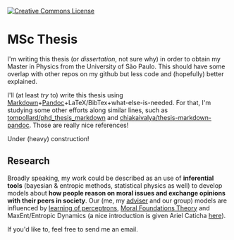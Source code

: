 <a rel="license" href="http://creativecommons.org/licenses/by-nc-nd/4.0/"><img alt="Creative Commons License" style="border-width:0" src="https://i.creativecommons.org/l/by-nc-nd/4.0/88x31.png" /></a>

# MSc Thesis

I'm writing this thesis (or _dissertation_, not sure why) in order to obtain my Master in Physics from the University of São Paulo. This should have some overlap with other repos on my github but less code and (hopefully) better explained.

I'll (at least _try_ to) write this thesis using [Markdown](https://daringfireball.net/projects/markdown/syntax)+[Pandoc](http://pandoc.org/)+LaTeX/BibTex+what-else-is-needed. For that, I'm studying some other efforts along similar lines, such as [tompollard/phd_thesis_markdown](https://github.com/tompollard/phd_thesis_markdown) and [chiakaivalya/thesis-markdown-pandoc](https://github.com/chiakaivalya/thesis-markdown-pandoc). Those are really nice references!

Under (heavy) construction!

## Research

Broadly speaking, my work could be described as an use of __inferential tools__ (bayesian \& entropic methods, statistical physics as well) to develop models about **how people reason on moral issues and exchange opinions with their peers in society**. Our (me, my [adviser](https://scholar.google.com/citations?user=L8JJ5dgAAAAJ) and our group) models are influenced by [learning of perceptrons](http://iopscience.iop.org/article/10.1088/0305-4470/25/23/020/meta), [Moral Foundations Theory](http://www.moralfoundations.org/) and MaxEnt/Entropic Dynamics (a nice introduction is given Ariel Caticha [here](https://www.albany.edu/physics/ACaticha-EIFP-book.pdf)).

If you'd like to, feel free to send me an email.
